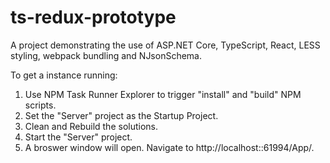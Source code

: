# ts-redux-prototype

A project demonstrating the use of ASP.NET Core, TypeScript, React, LESS styling, webpack bundling and NJsonSchema.

To get a instance running:

1) Use NPM Task Runner Explorer to trigger "install" and "build" NPM scripts.
2) Set the "Server" project as the Startup Project.
3) Clean and Rebuild the solutions.
4) Start the "Server" project.
5) A broswer window will open. Navigate to http://localhost::61994/App/.

